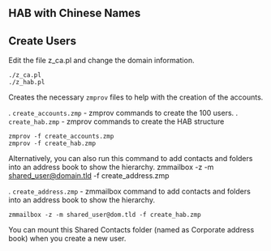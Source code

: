 
HAB with Chinese Names
----------------------

Create Users
------------

Edit the file z_ca.pl and change the domain information.

```
./z_ca.pl
./z_hab.pl
```

Creates the necessary `zmprov` files to help with the creation of the accounts.

. `create_accounts.zmp` - zmprov commands to create the 100 users.
. `create_hab.zmp` - zmprov commands to create the HAB structure


```
zmprov -f create_accounts.zmp
zmprov -f create_hab.zmp
```

Alternatively, you can also run this command to add contacts and folders into an address book to show the hierarchy.
zmmailbox -z -m shared_user@domain.tld -f create_address.zmp

. `create_address.zmp` - zmmailbox command to add contacts and folders into an address book to show the hierarchy.
```
zmmailbox -z -m shared_user@dom.tld -f create_hab.zmp
```

You can mount this Shared Contacts folder (named as Corporate address book) when you create a new user.

